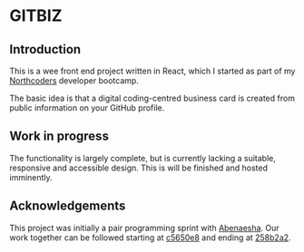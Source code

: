 # GITBIZ

## Introduction

This is a wee front end project written in React, which I started as part of my [Northcoders](https://northcoders.com/) developer bootcamp. 

The basic idea is that a digital coding-centred business card is created from public information on your GitHub profile.  

## Work in progress

The functionality is largely complete, but is currently lacking a suitable, responsive and accessible design. This is will be finished and hosted imminently. 

## Acknowledgements

This project was initially a pair programming sprint with [Abenaesha](https://github.com/abenaesha). Our work together can be followed starting at [c5650e8](https://github.com/galambborong/gitbiz/commit/c5650e89bbc8a1953c9b794abc742c552de8cd12) and ending at [258b2a2](https://github.com/galambborong/gitbiz/commit/258b2a2e2f5efc8c9481e36893d5c70e08e72bbf).

